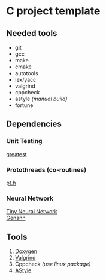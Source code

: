 # C project template

## Needed tools

- git
- gcc
- make
- cmake
- autotools
- lex/yacc
- valgrind
- cppcheck
- astyle _(manual build)_
- fortune

## Dependencies

### Unit Testing
[greatest](https://github.com/silentbicycle/greatest)

### Protothreads (co-routines)
[pt.h](http://dunkels.com/adam/pt/)

### Neural Network
[Tiny Neural Network](https://github.com/glouw/tinn) <br/>
[Genann](https://github.com/codeplea/genann)

## Tools
1. [Doxygen](https://www.doxygen.nl/index.html) <br/>
2. [Valgrind](https://valgrind.org/)            <br/>
3. Cppcheck _(use linux package)_               <br/>
4. [AStyle](http://astyle.sourceforge.net/)
